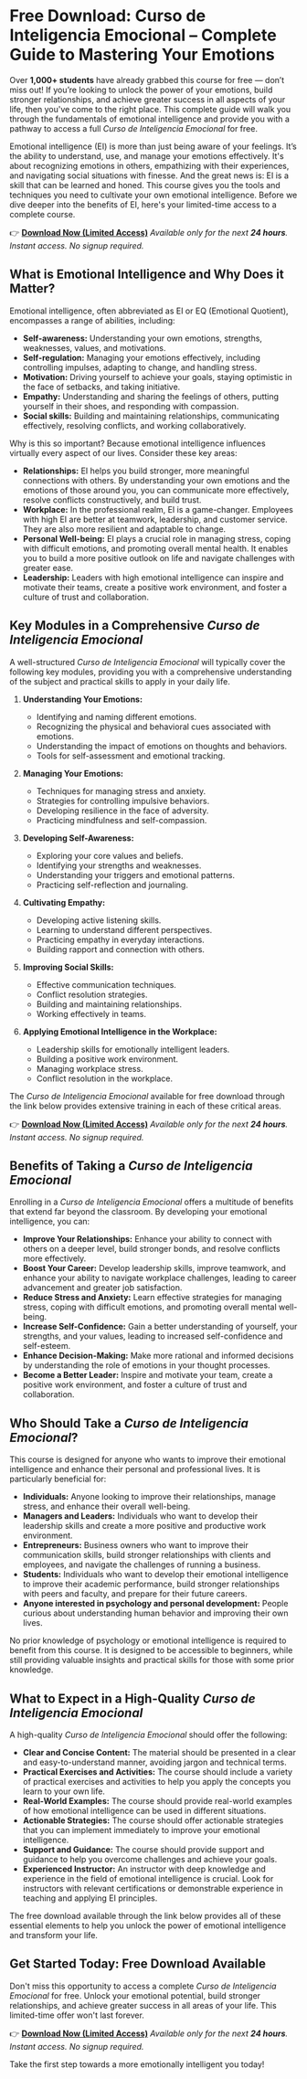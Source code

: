 # Free Download: Curso de Inteligencia Emocional – Complete Guide to Mastering Your Emotions

Over **1,000+ students** have already grabbed this course for free — don’t miss out! If you’re looking to unlock the power of your emotions, build stronger relationships, and achieve greater success in all aspects of your life, then you've come to the right place. This complete guide will walk you through the fundamentals of emotional intelligence and provide you with a pathway to access a full *Curso de Inteligencia Emocional* for free.

Emotional intelligence (EI) is more than just being aware of your feelings. It’s the ability to understand, use, and manage your emotions effectively. It's about recognizing emotions in others, empathizing with their experiences, and navigating social situations with finesse. And the great news is: EI is a skill that can be learned and honed. This course gives you the tools and techniques you need to cultivate your own emotional intelligence. Before we dive deeper into the benefits of EI, here's your limited-time access to a complete course.

👉 [**Download Now (Limited Access)**](https://udemywork.com/curso-de-inteligencia-emocional)
_Available only for the next **24 hours**. Instant access. No signup required._

## What is Emotional Intelligence and Why Does it Matter?

Emotional intelligence, often abbreviated as EI or EQ (Emotional Quotient), encompasses a range of abilities, including:

*   **Self-awareness:** Understanding your own emotions, strengths, weaknesses, values, and motivations.
*   **Self-regulation:** Managing your emotions effectively, including controlling impulses, adapting to change, and handling stress.
*   **Motivation:** Driving yourself to achieve your goals, staying optimistic in the face of setbacks, and taking initiative.
*   **Empathy:** Understanding and sharing the feelings of others, putting yourself in their shoes, and responding with compassion.
*   **Social skills:** Building and maintaining relationships, communicating effectively, resolving conflicts, and working collaboratively.

Why is this so important? Because emotional intelligence influences virtually every aspect of our lives. Consider these key areas:

*   **Relationships:** EI helps you build stronger, more meaningful connections with others. By understanding your own emotions and the emotions of those around you, you can communicate more effectively, resolve conflicts constructively, and build trust.
*   **Workplace:** In the professional realm, EI is a game-changer. Employees with high EI are better at teamwork, leadership, and customer service. They are also more resilient and adaptable to change.
*   **Personal Well-being:** EI plays a crucial role in managing stress, coping with difficult emotions, and promoting overall mental health. It enables you to build a more positive outlook on life and navigate challenges with greater ease.
*   **Leadership:** Leaders with high emotional intelligence can inspire and motivate their teams, create a positive work environment, and foster a culture of trust and collaboration.

## Key Modules in a Comprehensive *Curso de Inteligencia Emocional*

A well-structured *Curso de Inteligencia Emocional* will typically cover the following key modules, providing you with a comprehensive understanding of the subject and practical skills to apply in your daily life.

1.  **Understanding Your Emotions:**

    *   Identifying and naming different emotions.
    *   Recognizing the physical and behavioral cues associated with emotions.
    *   Understanding the impact of emotions on thoughts and behaviors.
    *   Tools for self-assessment and emotional tracking.

2.  **Managing Your Emotions:**

    *   Techniques for managing stress and anxiety.
    *   Strategies for controlling impulsive behaviors.
    *   Developing resilience in the face of adversity.
    *   Practicing mindfulness and self-compassion.

3.  **Developing Self-Awareness:**

    *   Exploring your core values and beliefs.
    *   Identifying your strengths and weaknesses.
    *   Understanding your triggers and emotional patterns.
    *   Practicing self-reflection and journaling.

4.  **Cultivating Empathy:**

    *   Developing active listening skills.
    *   Learning to understand different perspectives.
    *   Practicing empathy in everyday interactions.
    *   Building rapport and connection with others.

5.  **Improving Social Skills:**

    *   Effective communication techniques.
    *   Conflict resolution strategies.
    *   Building and maintaining relationships.
    *   Working effectively in teams.

6.  **Applying Emotional Intelligence in the Workplace:**

    *   Leadership skills for emotionally intelligent leaders.
    *   Building a positive work environment.
    *   Managing workplace stress.
    *   Conflict resolution in the workplace.

The *Curso de Inteligencia Emocional* available for free download through the link below provides extensive training in each of these critical areas.

👉 [**Download Now (Limited Access)**](https://udemywork.com/curso-de-inteligencia-emocional)
_Available only for the next **24 hours**. Instant access. No signup required._

## Benefits of Taking a *Curso de Inteligencia Emocional*

Enrolling in a *Curso de Inteligencia Emocional* offers a multitude of benefits that extend far beyond the classroom. By developing your emotional intelligence, you can:

*   **Improve Your Relationships:** Enhance your ability to connect with others on a deeper level, build stronger bonds, and resolve conflicts more effectively.
*   **Boost Your Career:** Develop leadership skills, improve teamwork, and enhance your ability to navigate workplace challenges, leading to career advancement and greater job satisfaction.
*   **Reduce Stress and Anxiety:** Learn effective strategies for managing stress, coping with difficult emotions, and promoting overall mental well-being.
*   **Increase Self-Confidence:** Gain a better understanding of yourself, your strengths, and your values, leading to increased self-confidence and self-esteem.
*   **Enhance Decision-Making:** Make more rational and informed decisions by understanding the role of emotions in your thought processes.
*   **Become a Better Leader:** Inspire and motivate your team, create a positive work environment, and foster a culture of trust and collaboration.

## Who Should Take a *Curso de Inteligencia Emocional*?

This course is designed for anyone who wants to improve their emotional intelligence and enhance their personal and professional lives. It is particularly beneficial for:

*   **Individuals:** Anyone looking to improve their relationships, manage stress, and enhance their overall well-being.
*   **Managers and Leaders:** Individuals who want to develop their leadership skills and create a more positive and productive work environment.
*   **Entrepreneurs:** Business owners who want to improve their communication skills, build stronger relationships with clients and employees, and navigate the challenges of running a business.
*   **Students:** Individuals who want to develop their emotional intelligence to improve their academic performance, build stronger relationships with peers and faculty, and prepare for their future careers.
*   **Anyone interested in psychology and personal development:** People curious about understanding human behavior and improving their own lives.

No prior knowledge of psychology or emotional intelligence is required to benefit from this course. It is designed to be accessible to beginners, while still providing valuable insights and practical skills for those with some prior knowledge.

## What to Expect in a High-Quality *Curso de Inteligencia Emocional*

A high-quality *Curso de Inteligencia Emocional* should offer the following:

*   **Clear and Concise Content:** The material should be presented in a clear and easy-to-understand manner, avoiding jargon and technical terms.
*   **Practical Exercises and Activities:** The course should include a variety of practical exercises and activities to help you apply the concepts you learn to your own life.
*   **Real-World Examples:** The course should provide real-world examples of how emotional intelligence can be used in different situations.
*   **Actionable Strategies:** The course should offer actionable strategies that you can implement immediately to improve your emotional intelligence.
*   **Support and Guidance:** The course should provide support and guidance to help you overcome challenges and achieve your goals.
*   **Experienced Instructor:** An instructor with deep knowledge and experience in the field of emotional intelligence is crucial. Look for instructors with relevant certifications or demonstrable experience in teaching and applying EI principles.

The free download available through the link below provides all of these essential elements to help you unlock the power of emotional intelligence and transform your life.

## Get Started Today: Free Download Available

Don't miss this opportunity to access a complete *Curso de Inteligencia Emocional* for free. Unlock your emotional potential, build stronger relationships, and achieve greater success in all areas of your life. This limited-time offer won't last forever.

👉 [**Download Now (Limited Access)**](https://udemywork.com/curso-de-inteligencia-emocional)
_Available only for the next **24 hours**. Instant access. No signup required._

Take the first step towards a more emotionally intelligent you today!
